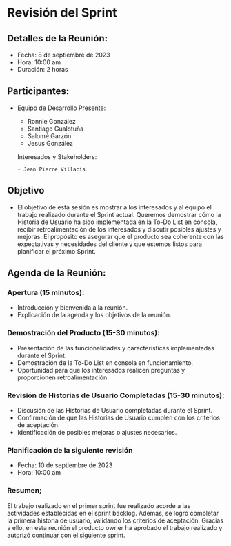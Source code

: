 # Revisión del Sprint

## Detalles de la Reunión:

- Fecha: 8 de septiembre de 2023
- Hora: 10:00 am
- Duración: 2 horas

## Participantes:

- Equipo de Desarrollo Presente:

  - Ronnie González
  - Santiago Gualotuña
  - Salomé Garzón
  - Jesus González

  Interesados y Stakeholders:

      - Jean Pierre Villacís

## Objetivo

- El objetivo de esta sesión es mostrar a los interesados y al equipo el trabajo realizado durante el Sprint actual. Queremos demostrar cómo la Historia de Usuario ha sido implementada en la To-Do List en consola, recibir retroalimentación de los interesados y discutir posibles ajustes y mejoras. El propósito es asegurar que el producto sea coherente con las expectativas y necesidades del cliente y que estemos listos para planificar el próximo Sprint.

## Agenda de la Reunión:

### Apertura (15 minutos):

- Introducción y bienvenida a la reunión.
- Explicación de la agenda y los objetivos de la reunión.

### Demostración del Producto (15-30 minutos):

- Presentación de las funcionalidades y características implementadas durante el Sprint.
- Demostración de la To-Do List en consola en funcionamiento.
- Oportunidad para que los interesados realicen preguntas y proporcionen retroalimentación.

### Revisión de Historias de Usuario Completadas (15-30 minutos):

- Discusión de las Historias de Usuario completadas durante el Sprint.
- Confirmación de que las Historias de Usuario cumplen con los criterios de aceptación.
- Identificación de posibles mejoras o ajustes necesarios.

### Planificación de la siguiente revisión

- Fecha: 10 de septiembre de 2023
- Hora: 10:00 am

### Resumen;

El trabajo realizado en el primer sprint fue realizado acorde a las actividades establecidas en el sprint backlog. Además, se logró completar la primera historia de usuario, validando los criterios de aceptación. Gracias a ello, en esta reunión el producto owner ha aprobado el trabajo realizado y autorizó continuar con el siguiente sprint.

